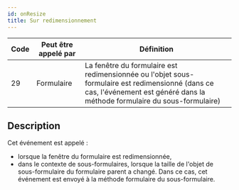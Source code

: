 ```yaml
---
id: onResize
title: Sur redimensionnement
---
```


| Code | Peut être appelé par | Définition                                                                                                                                                                   |
| ---- | -------------------- | ---------------------------------------------------------------------------------------------------------------------------------------------------------------------------- |
| 29   | Formulaire           | La fenêtre du formulaire est redimensionnée ou l'objet sous-formulaire est redimensionné (dans ce cas, l'événement est généré dans la méthode formulaire du sous-formulaire) |


## Description

Cet événement est appelé :

- lorsque la fenêtre du formulaire est redimensionnée,
- dans le contexte de sous-formulaires, lorsque la taille de l'objet de sous-formulaire du formulaire parent a changé. Dans ce cas, cet événement est envoyé à la méthode formulaire du sous-formulaire. 
